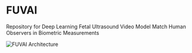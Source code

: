 # FUVAI
Repository for Deep Learning Fetal Ultrasound Video Model Match Human Observers in Biometric Measurements


![FUVAI Architecture](https://https://github.com/SanoScience/FUVAI/tree/main/images/fuvai.png)
